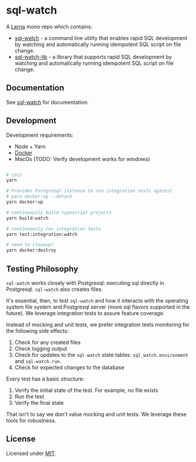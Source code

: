 # sql-watch

A [Lerna](https://lerna.js.org/) mono repo which contains:

* [sql-watch](./packages/sql-watch/README.md) - a command line utility that enables rapid SQL development by watching and automatically running idempotent SQL script on file change.
* [sql-watch-lib](./packages/sql-watch-lib/README.md) - a library that supports rapid SQL development by watching and automatically running idempotent SQL script on file change.

## Documentation

See [sql-watch](./packages/sql-watch/README.md) for documentation.

## Development

Development requirements:

* Node + Yarn
* [Docker](https://www.docker.com/)
* MacOs (TODO: Verify development works for windows)

```bash

# init
yarn

# Provides Postgresql instance to run integration tests against
# yarn docker:up --detach
yarn docker:up

# continuously build typescript projects
yarn build:watch

# continuously run integration tests
yarn test:integration:watch

# need to cleanup?
yarn docker:destroy
```

## Testing Philosophy

`sql-watch` works closely with Postgresql: executing sql directly in Postgresql. `sql-watch` also creates files.

It's essential, then, to test `sql-watch` and how it interacts with the operating system file system and Postgresql server (more sql flavors supported in the future). We leverage integration tests to assure feature coverage.

Instead of mocking and unit tests, we prefer integration tests monitoring for the following side effects:

1) Check for any created files
2) Check logging output
3) Check for updates to the `sql-watch` state tables: `sql_watch.environment` and `sql-watch.run`.
4) Check for expected changes to the database

Every test has a basic structure:

1) Verify the initial state of the test. For example, no file exists
2) Run the test
3) Verify the final state

That isn't to say we don't value mocking and unit tests. We leverage these tools for robustness.

## License

Licensed under [MIT](./LICENSE.md).
